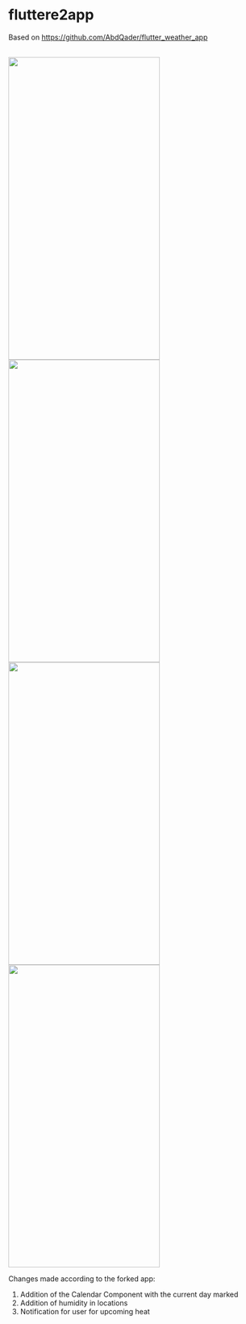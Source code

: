 # fluttere2app
 Based on https://github.com/AbdQader/flutter_weather_app <br>

<br>
 
 <img src="https://github.com/user-attachments/assets/888f669b-5679-45c2-a15c-964f8094305c" width="300" height="600">
 <img src="https://github.com/user-attachments/assets/f30f2d59-118f-402c-b5b5-9bcdefd183e5" width="300" height="600">
 

<br>
 
 <img src="https://github.com/user-attachments/assets/9bc4fc66-852b-46ae-ae69-0833c9e06526" width="300" height="600">
 <img src="https://github.com/user-attachments/assets/236ee814-8efb-4490-b447-9a683b040de8" width="300" height="600">

 
Changes made according to the forked app: 
1) Addition of the Calendar Component with the current day marked
2) Addition of humidity in locations
3) Notification for user for upcoming heat
   
